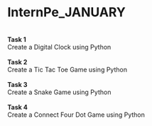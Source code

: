 # InternPe_JANUARY
<br>
<b>Task 1</b>
<br>
Create a Digital Clock using Python
<br>
<br>
<b>Task 2</b>
<br>
Create a Tic Tac Toe Game using Python
<br>
<br>
<b>Task 3</b>
<br>
Create a Snake Game using Python
<br>
<br>
<b>Task 4</b>
<br>
Create a Connect Four Dot Game using Python 
